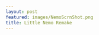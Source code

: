 ```yaml
---
layout: post
featured: images/NemoScrnShot.png
title: Little Nemo Remake
---
```



<!DOCTYPE html PUBLIC "-//W3C//DTD XHTML 1.0 Strict//EN" "http://www.w3.org/TR/xhtml1/DTD/xhtml1-strict.dtd">
<html xmlns="http://www.w3.org/1999/xhtml">
	<head>
		<meta http-equiv="Content-Type" content="text/html; charset=utf-8">
		<title>Unity Web Player | P1-NESREMAKE</title>
		<script type='text/javascript' src='https://ssl-webplayer.unity3d.com/download_webplayer-3.x/3.0/uo/jquery.min.js'></script>
		<script type="text/javascript">
		<!--
		var unityObjectUrl = "http://webplayer.unity3d.com/download_webplayer-3.x/3.0/uo/UnityObject2.js";
		if (document.location.protocol == 'https:')
			unityObjectUrl = unityObjectUrl.replace("http://", "https://ssl-");
		document.write('<script type="text\/javascript" src="' + unityObjectUrl + '"><\/script>');
		-->
		</script>
		<script type="text/javascript">
		<!--
			var config = {
				width: 960, 
				height: 600,
				params: { enableDebugging:"0" }
				
			};
			var u = new UnityObject2(config);

			jQuery(function() {

				var $missingScreen = jQuery("#unityPlayer").find(".missing");
				var $brokenScreen = jQuery("#unityPlayer").find(".broken");
				$missingScreen.hide();
				$brokenScreen.hide();
				
				u.observeProgress(function (progress) {
					switch(progress.pluginStatus) {
						case "broken":
							$brokenScreen.find("a").click(function (e) {
								e.stopPropagation();
								e.preventDefault();
								u.installPlugin();
								return false;
							});
							$brokenScreen.show();
						break;
						case "missing":
							$missingScreen.find("a").click(function (e) {
								e.stopPropagation();
								e.preventDefault();
								u.installPlugin();
								return false;
							});
							$missingScreen.show();
						break;
						case "installed":
							$missingScreen.remove();
						break;
						case "first":
						break;
					}
				});
				u.initPlugin(jQuery("#unityPlayer")[0], "_posts.unity3d");
			});
		-->
		</script>
		<style type="text/css">
		<!--
		body {
			font-family: Helvetica, Verdana, Arial, sans-serif;
			background-color: white;
			color: black;
			text-align: center;
		}
		a:link, a:visited {
			color: #000;
		}
		a:active, a:hover {
			color: #666;
		}
		p.header {
			font-size: small;
		}
		p.header span {
			font-weight: bold;
		}
		p.footer {
			font-size: x-small;
		}
		div.content {
			margin: auto;
			width: 960px;
		}
		div.broken,
		div.missing {
			margin: auto;
			position: relative;
			top: 50%;
			width: 193px;
		}
		div.broken a,
		div.missing a {
			height: 63px;
			position: relative;
			top: -31px;
		}
		div.broken img,
		div.missing img {
			border-width: 0px;
		}
		div.broken {
			display: none;
		}
		div#unityPlayer {
			cursor: default;
			height: 600px;
			width: 960px;
		}
		-->
		</style>
	</head>
	<body>
		<p class="header"><span>Unity Web Player | </span>P1-NESREMAKE</p>
		<div class="content">
			<div id="unityPlayer">
				<div class="missing">
					<a href="http://unity3d.com/webplayer/" title="Unity Web Player. Install now!">
						<img alt="Unity Web Player. Install now!" src="http://webplayer.unity3d.com/installation/getunity.png" width="193" height="63" />
					</a>
				</div>
				<div class="broken">
					<a href="http://unity3d.com/webplayer/" title="Unity Web Player. Install now! Restart your browser after install.">
						<img alt="Unity Web Player. Install now! Restart your browser after install." src="http://webplayer.unity3d.com/installation/getunityrestart.png" width="193" height="63" />
					</a>
				</div>
			</div>
		</div>
		<p class="footer">&laquo; created with <a href="http://unity3d.com/unity/" title="Go to unity3d.com">Unity</a> &raquo;</p>
	</body>
</html>
